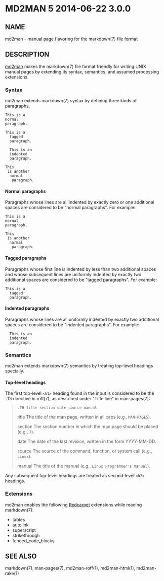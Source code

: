 # MD2MAN 5 2014-06-22 3.0.0

## NAME

md2man - manual page flavoring for the markdown(7) file format

## DESCRIPTION

[md2man] makes the markdown(7) file format friendly for writing UNIX manual
pages by extending its syntax, semantics, and assumed processing extensions.

### Syntax

md2man extends markdown(7) syntax by defining three kinds of paragraphs.

    This is a
    normal
    paragraph.

    This is a
      tagged
      paragraph.

      This is an
      indented
      paragraph.

    This
     is another
      normal
       paragraph.

#### Normal paragraphs

Paragraphs whose lines are all indented by exactly zero or one additional
spaces are considered to be "normal paragraphs".  For example:

    This is a
    normal
    paragraph.

    This
     is another
      normal
       paragraph.

#### Tagged paragraphs

Paragraphs whose first line is indented by less than two additional spaces and
whose subsequent lines are uniformly indented by exactly two additional spaces
are considered to be "tagged paragraphs".  For example:

    This is a
      tagged
      paragraph.

#### Indented paragraphs

Paragraphs whose lines are all uniformly indented by exactly two additional
spaces are considered to be "indented paragraphs".  For example:

      This is an
      indented
      paragraph.

### Semantics

md2man extends markdown(7) semantics by treating top-level headings specially.

#### Top-level headings

The first top-level `<h1>` heading found in the input is considered to be the
`.TH` directive in roff(7), as described under "Title line" in man-pages(7):

>     .TH title section date source manual
>
> title
>   The title of the man page, written in all caps (e.g., `MAN-PAGES`).
>
> section
>   The section number in which the man page should be placed (e.g., `7`).
>
> date
>   The date of the last revision, written in the form YYYY-MM-DD.
>
> source
>   The source of the command, function, or system call (e.g., `Linux`).
>
> manual
>   The title of the manual (e.g., `Linux Programmer's Manual`).

Any subsequent top-level headings are treated as second-level `<h2>` headings.

### Extensions

md2man enables the following [Redcarpet] extensions while reading markdown(7):

  * tables
  * autolink
  * superscript
  * strikethrough
  * fenced\_code\_blocks

## SEE ALSO

markdown(7), man-pages(7), md2man-roff(1), md2man-html(1), md2man-rake(1)

[md2man]: https://github.com/sunaku/md2man
[Redcarpet]: https://github.com/vmg/redcarpet
